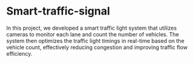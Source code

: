 # Smart-traffic-signal

In this project, we developed a smart traffic light system that utilizes cameras to monitor each lane and count the number of vehicles. The system then optimizes the traffic light timings in real-time based on the vehicle count, effectively reducing congestion and improving traffic flow efficiency.
